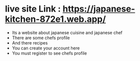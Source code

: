 # live site Link : https://japanese-kitchen-872e1.web.app/

- Its a website about japanese cuisine and japanese chef
- There are some chefs profile
- And there recipes
- You can create your account here
- You must register to see chefs profile 

